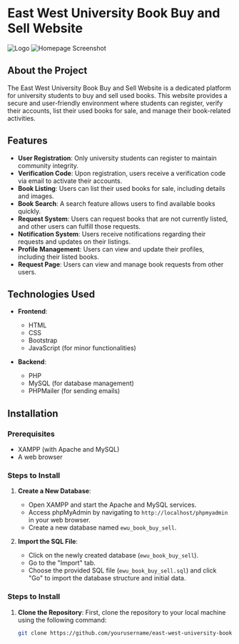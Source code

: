 # East West University Book Buy and Sell Website

![Logo](path/to/logo.png)  <!-- Replace with your logo path -->
![Homepage Screenshot](path/to/homepage-screenshot.png)  <!-- Replace with your homepage screenshot path -->

## About the Project
The East West University Book Buy and Sell Website is a dedicated platform for university students to buy and sell used books. This website provides a secure and user-friendly environment where students can register, verify their accounts, list their used books for sale, and manage their book-related activities.

## Features
- **User Registration**: Only university students can register to maintain community integrity.
- **Verification Code**: Upon registration, users receive a verification code via email to activate their accounts.
- **Book Listing**: Users can list their used books for sale, including details and images.
- **Book Search**: A search feature allows users to find available books quickly.
- **Request System**: Users can request books that are not currently listed, and other users can fulfill those requests.
- **Notification System**: Users receive notifications regarding their requests and updates on their listings.
- **Profile Management**: Users can view and update their profiles, including their listed books.
- **Request Page**: Users can view and manage book requests from other users.

## Technologies Used
- **Frontend**: 
  - HTML
  - CSS
  - Bootstrap
  - JavaScript (for minor functionalities)
  
- **Backend**: 
  - PHP
  - MySQL (for database management)
  - PHPMailer (for sending emails)

## Installation

### Prerequisites
- XAMPP (with Apache and MySQL)
- A web browser

### Steps to Install

1. **Create a New Database**:
   - Open XAMPP and start the Apache and MySQL services.
   - Access phpMyAdmin by navigating to `http://localhost/phpmyadmin` in your web browser.
   - Create a new database named `ewu_book_buy_sell`.

2. **Import the SQL File**:
   - Click on the newly created database (`ewu_book_buy_sell`).
   - Go to the "Import" tab.
   - Choose the provided SQL file (`ewu_book_buy_sell.sql`) and click "Go" to import the database structure and initial data.


### Steps to Install

1. **Clone the Repository**:
   First, clone the repository to your local machine using the following command:
   ```bash
   git clone https://github.com/yourusername/east-west-university-book-buy-sell.git
